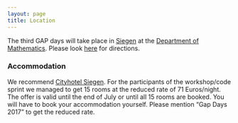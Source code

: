 ```yaml
---
layout: page
title: Location
---
```


The third GAP days will take place in
[Siegen](http://www.siegen.de/) at the
[Department of Mathematics](http://www.mathematik.uni-siegen.de/). Please look [here](http://www.uni-siegen.de/fb6/fb6/anfahrt/index.html.en?lang=en) for directions.

<h3>Accommodation</h3>

We recommend <a href="http://www.cityhotel-siegen.de">Cityhotel Siegen</a>.
For the participants of the workshop/code sprint we managed to
get 15 rooms at the reduced rate of 71 Euros/night.
The offer is valid until the end of July or until all 15 rooms are booked.
You will have to book your accommodation yourself. Please
mention <Q>Gap Days 2017</Q> to get the reduced rate.

